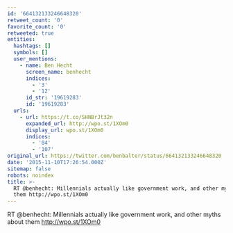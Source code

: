 ```yaml
---
id: '664132133246648320'
retweet_count: '0'
favorite_count: '0'
retweeted: true
entities:
  hashtags: []
  symbols: []
  user_mentions:
    - name: Ben Hecht
      screen_name: benhecht
      indices:
        - '3'
        - '12'
      id_str: '19619283'
      id: '19619283'
  urls:
    - url: https://t.co/SHNBrJt32n
      expanded_url: http://wpo.st/1XOm0
      display_url: wpo.st/1XOm0
      indices:
        - '84'
        - '107'
original_url: https://twitter.com/benbalter/status/664132133246648320
date: '2015-11-10T17:26:54.000Z'
sitemap: false
robots: noindex
title: >-
  RT @benhecht: Millennials actually like government work, and other myths about
  them http://wpo.st/1XOm0
---
```


RT @benhecht: Millennials actually like government work, and other myths about them http://wpo.st/1XOm0